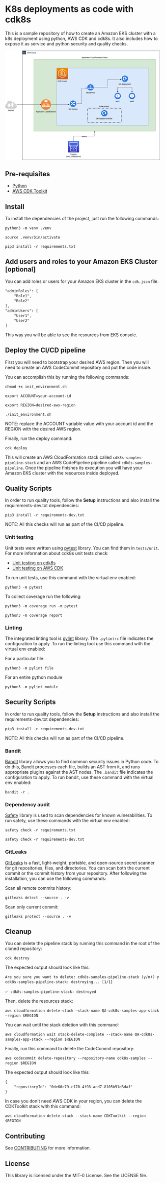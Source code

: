 # K8s deployments as code with cdk8s

This is a sample repository of how to create an Amazon EKS cluster with a k8s deployment using python, AWS CDK and cdk8s. It also includes how to expose it as service and python security and quality checks.

![Architecture Diagram](/assets/architercture_diagram.png)

## Pre-requisites
* [Python](https://www.python.org/downloads/)
* [AWS CDK Toolkit](https://docs.aws.amazon.com/cdk/v2/guide/getting_started.html#getting_started_install)


## Install

To install the dependencies of the project, just run the following commands:

```
python3 -m venv .venv
```
```
source .venv/bin/activate
```
```
pip3 install -r requirements.txt
```

## Add users and roles to your Amazon EKS Cluster [optional]

You can add roles or users for your Amazon EKS cluster in the `cdk.json` file:

```
"adminRoles": [
    "Role1",
    "Role2"
],
"adminUsers": [
    "User1",
    "User2"
]
```
This way you will be able to see the resources from EKS console.
## Deploy the CI/CD pipeline

First you will need to bootstrap your desired AWS region. Then you will need to create an AWS CodeCommit repository and put the code inside.

You can accomplish this by running the following commands:

```
chmod +x init_environment.sh
```
```
export ACCOUNT=your-account-id
```
```
export REGION=desired-aws-region
```
```
./init_environment.sh
```
NOTE: replace the ACCOUNT variable value with your account id and the REGION with the desired AWS region.

Finally, run the deploy command:

```
cdk deploy
```

This will create an AWS CloudFormation stack called `cdk8s-samples-pipeline-stack` and an AWS CodePipeline pipeline called `cdk8s-samples-pipeline`. Once the pipeline finishes its execution you will have your Amazon EKS cluster with the resources inside deployed.


## Quality Scripts

In order to run quality tools, follow the **Setup** instructions and also install the requirements-dev.txt dependencies:

```
pip3 install -r requirements-dev.txt
```

NOTE: All this checks will run as part of the CI/CD pipeline.
### Unit testing
Unit tests were written using [pytest](https://docs.pytest.org/) library. You can find them in `tests/unit`. For more information about cdk8s unit tests check:

* [Unit testing on cdk8s](https://cdk8s.io/docs/latest/concepts/testing/)
* [Unit testing on AWS CDK](https://docs.aws.amazon.com/cdk/v2/guide/testing.html)

To run unit tests, use this command with the virtual env enabled:

```
python3 -m pytest
```
To collect coverage run the following:
```
python3 -m coverage run -m pytest
```
```
python3 -m coverage report
```
### Linting
The integrated linting tool is [pylint](https://pypi.org/project/pylint/) library. The `.pylintrc` file indicates the configuration to apply. To run the linting tool use this command with the virtual env enabled:

For a particular file:
```
python3 -m pylint file
```
For an entire python module
```
python3 -m pylint module
```
## Security Scripts
In order to run quality tools, follow the **Setup** instructions and also install the requirements-dev.txt dependencies:

```
pip3 install -r requirements-dev.txt
```

NOTE: All this checks will run as part of the CI/CD pipeline.
### Bandit

[Bandit](https://bandit.readthedocs.io/en/latest/) library allows you to find common security issues in Python code. To do this, Bandit processes each file, builds an AST from it, and runs appropriate plugins against the AST nodes. The `.bandit` file indicates the configuration to apply. To run bandit, use these command with the virtual env enabled:
```
bandit -r .
```

### Dependency audit
[Safety](https://pypi.org/project/safety/) library is used to scan dependencies for known vulnerabilities. To run safety, use these commands with the virtual env enabled:

```
safety check -r requirements.txt
```
```
safety check -r requirements-dev.txt
```

### GitLeaks
[GitLeaks](https://gitleaks.io/) is a fast, light-weight, portable, and open-source secret scanner for git repositories, files, and directories. You can scan both the current commit or the commit history from your repository. After following the installation, you can use the following commands:

Scan all remote commits history:
```
gitleaks detect --source . -v
```
Scan only current commit:
```
gitleaks protect --source . -v
```
## Cleanup

You can delete the pipeline stack by running this command in the root of the cloned repository:

```
cdk destroy
```

The expected output should look like this:
```
Are you sure you want to delete: cdk8s-samples-pipeline-stack (y/n)? y
cdk8s-samples-pipeline-stack: destroying... [1/1]

✅ cdk8s-samples-pipeline-stack: destroyed
```

Then, delete the resources stack:

```
aws cloudformation delete-stack —stack-name QA-cdk8s-samples-app-stack —region $REGION
```

You can wait until the stack deletion with this command:

```
aws cloudformation wait stack-delete-complete --stack-name QA-cdk8s-samples-app-stack --region $REGION
```

Finally, run this command to delete the CodeCommit repository:
```
aws codecommit delete-repository --repository-name cdk8s-samples --region $REGION
```
The expected output should look like this:
```
{
    "repositoryId": "0de60c79-c170-4f98-acd7-8105b51d3daf"
}
```
In case you don't need AWS CDK in your region, you can delete the CDKToolkit stack with this command:
```
aws cloudformation delete-stack --stack-name CDKToolkit --region $REGION
```
## Contributing
See [CONTRIBUTING](CONTRIBUTING.md#security-issue-notifications) for more information.
## License

This library is licensed under the MIT-0 License. See the LICENSE file.

